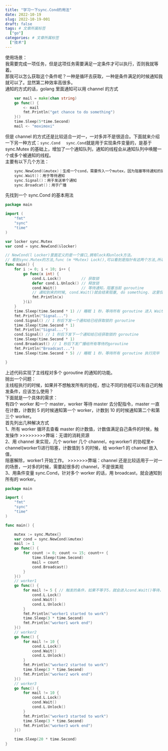 ```yaml
---
title: "学习一下sync.Cond的用法"
date: 2022-10-19
slug: 2022-10-19-001
draft: false
tags: # 文章所属标签
  ["go"]
categories: # 文章所属标签
  ["技术"]
---
```


使用场景：  
我需要完成一项任务，但是这项任务需要满足一定条件才可以执行，否则我就等着。  
那我可以怎么获取这个条件呢？一种是循环去获取，一种是条件满足的时候通知我就可以了。显然第二种效率高很多。  
通知的方式的话，golang 里面通知可以用 channel 的方式

```go
	var mail = make(chan string)
    go func() {
        <- mail
        fmt.Println("get chance to do something")
    }()
    time.Sleep(5*time.Second)
    mail <- "moximoxi"
```

但是 channel 的方式还是比较适合一对一，一对多并不是很适合。下面就来介绍一下另一种方式：`sync.Cond  `
`sync.Cond`就是用于实现条件变量的，是基于 sync.Mutex 的基础上，增加了一个通知队列，通知的线程会从通知队列中唤醒一个或多个被通知的线程。  
主要有以下几个方法：

```go
	sync.NewCond(&mutex)：生成一个cond，需要传入一个mutex，因为阻塞等待通知的操作以及通知解除阻塞的操作就是基于sync.Mutex来实现的。
	sync.Wait()：用于等待通知
	sync.Signal()：用于发送单个通知
	sync.Broadcat()：用于广播
```

先找到一个 sync.Cond 的基本用法

```go
package main

import (
	"fmt"
	"sync"
	"time"
)

var locker sync.Mutex
var cond = sync.NewCond(&locker)

// NewCond(l Locker)里面定义的是一个接口,拥有lock和unlock方法。
// 看到sync.Mutex的方法,func (m *Mutex) Lock(),可以看到是指针有这两个方法,所以应该传递的是指针
func main() {
	for i := 0; i < 10; i++ {
		go func(x int) {
			cond.L.Lock()         // 获取锁
			defer cond.L.Unlock() // 释放锁
			cond.Wait()           // 等待通知，阻塞当前 goroutine
			// 通知到来的时候, cond.Wait()就会结束阻塞, do something. 这里仅打印
			fmt.Println(x)
		}(i)
	}
	time.Sleep(time.Second * 1) // 睡眠 1 秒，等待所有 goroutine 进入 Wait 阻塞状态
	fmt.Println("Signal...")
	cond.Signal() // 1 秒后下发一个通知给已经获取锁的 goroutine
	time.Sleep(time.Second * 1)
	fmt.Println("Signal...")
	cond.Signal() // 1 秒后下发下一个通知给已经获取锁的 goroutine
	time.Sleep(time.Second * 1)
	cond.Broadcast() // 1 秒后下发广播给所有等待的goroutine
	fmt.Println("Broadcast...")
	time.Sleep(time.Second * 5) // 睡眠 1 秒，等待所有 goroutine 执行完毕

}
```

上述代码实现了主线程对多个 goroutine 的通知的功能。  
抛出一个问题：  
主线程执行的时候，如果并不想触发所有的协程，想让不同的协程可以有自己的触发条件，应该怎么使用？  
下面就是一个具体的需求：  
有四个 worker 和一个 master，worker 等待 master 去分配指令，master 一直在计数，计数到 5 的时候通知第一个 worker，计数到 10 的时候通知第二个和第三个 worker。  
首先列出几种解决方式  
1、所有 worker 循环去查看 master 的计数值，计数值满足自己条件的时候，触发操作 >>>>>>>>>弊端：无谓的消耗资源  
2、用 channel 来实现，几个 worker 几个 channel，eg:worker1 的协程里<-channel(worker1)进行阻塞，计数值到 5 的时候，给 worker1 的 channel 放入值，  
阻塞解除，worker1 开始工作。 >>>>>>>弊端：channel 还是比较适用于一对一的场景，一对多的时候，需要起很多的 channel，不是很美观  
3、用条件变量 sync.Cond，针对多个 worker 的话，用 broadcast，就会通知到所有的 worker。

```go
package main

import (
	"fmt"
	"sync"
	"time"
)

func main() {

	mutex := sync.Mutex{}
	var cond = sync.NewCond(&mutex)
	mail := 1
	go func() {
		for count := 0; count <= 15; count++ {
			time.Sleep(time.Second)
			mail = count
			cond.Broadcast()
		}
	}()
	// worker1
	go func() {
		for mail != 5 { // 触发的条件，如果不等于5，就会进入cond.Wait()等待，此时cond.Broadcast()通知进来的时候，wait阻塞解除，进入下一个循环，此时发现mail != 5，跳出循环，开始工作。
			cond.L.Lock()
			cond.Wait()
			cond.L.Unlock()
		}
		fmt.Println("worker1 started to work")
		time.Sleep(3 * time.Second)
		fmt.Println("worker1 work end")
	}()
	// worker2
	go func() {
		for mail != 10 {
			cond.L.Lock()
			cond.Wait()
			cond.L.Unlock()
		}
		fmt.Println("worker2 started to work")
		time.Sleep(3 * time.Second)
		fmt.Println("worker2 work end")
	}()
	// worker3
	go func() {
		for mail != 10 {
			cond.L.Lock()
			cond.Wait()
			cond.L.Unlock()
		}
		fmt.Println("worker3 started to work")
		time.Sleep(3 * time.Second)
		fmt.Println("worker3 work end")
	}()

	time.Sleep(20 * time.Second)
}
```
